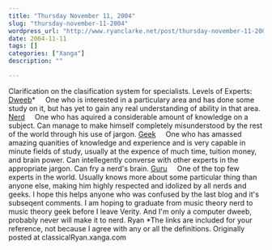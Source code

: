 ```yaml
---
title: "Thursday November 11, 2004"
slug: "thursday-november-11-2004"
wordpress_url: "http://www.ryanclarke.net/post/thursday-november-11-2004/"
date: 2004-11-11
tags: []
categories: ["Xanga"]
description: ""

---
```


Clarification on the clasification system for specialists.
 Levels of Experts:
 [Dweeb](http://dictionary.reference.com/search?q=dweeb)\*
     One who is interested in a particulary area and has done some study on it, but has yet to gain any real understanding of ability in that area.
[Nerd](http://dictionary.reference.com/search?q=nerd)
     One who has aquired a considerable amount of knowledge on a subject. Can manage to make himself completely misunderstood by the rest of the world through his use of jargon.
[Geek](http://dictionary.reference.com/search?q=geek)
     One who has amassed amazing quanities of knowledge and experience and is very capable in minute fields of study, usually at the expence of much time, tuition money, and brain power. Can intellegently converse with other experts in the appropriate jargon. Can fry a nerd's brain.
[Guru](http://dictionary.reference.com/search?q=guru)
     One of the top few experts in the world. Usually knows more about some particular thing than anyone else, making him highly respected and idolized by all nerds and geeks.
 I hope this helps anyone who was confused by the last blog and it's subseqent comments. I am hoping to graduate from music theory nerd to music theory geek before I leave Verity. And I'm only a computer dweeb, probably never will make it to nerd.
 Ryan
 \*The links are included for your reference, not because I agree with any or all the definitions.
Originally posted at classicalRyan.xanga.com
